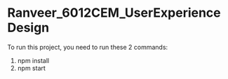# Ranveer_6012CEM_UserExperienceDesign
To run this project, you need to run these 2 commands:
1. npm install
2. npm start



